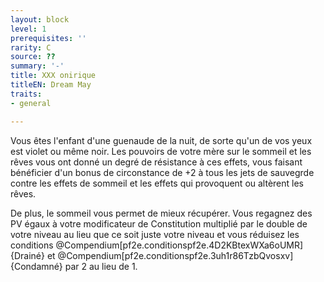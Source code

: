 ```yaml
---
layout: block
level: 1
prerequisites: ''
rarity: C
source: ??
summary: '-'
title: XXX onirique
titleEN: Dream May
traits:
- general

---
```


<p>Vous êtes l'enfant d'une guenaude de la nuit, de sorte qu'un de vos yeux est violet ou même noir. Les pouvoirs de votre mère sur le sommeil et les rêves vous ont donné un degré de résistance à ces effets, vous faisant bénéficier d'un bonus de circonstance de +2 à tous les jets de sauvegrde contre les effets de sommeil et les effets qui provoquent ou altèrent les rêves.</p>
<p>De plus, le sommeil vous permet de mieux récupérer. Vous regagnez des PV égaux à votre modificateur de Constitution multiplié par le double de votre niveau au lieu que ce soit juste votre niveau et vous réduisez les conditions @Compendium[pf2e.conditionspf2e.4D2KBtexWXa6oUMR]{Drainé} et @Compendium[pf2e.conditionspf2e.3uh1r86TzbQvosxv]{Condamné} par 2 au lieu de 1.</p>